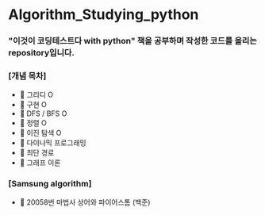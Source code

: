 # Algorithm_Studying_python
### "이것이 코딩테스트다 with python" 책을 공부하며 작성한 코드를 올리는 repository입니다.

###   [개념 목차]
* 🍒 그리디 O
* 🍅 구현 O
* 🍊 DFS / BFS O
* 🍋 정렬 O
* 🥝 이진 탐색 O
* 🍓 다이나믹 프로그래밍
* 🍒 최단 경로
* 🍅 그래프 이론

### [Samsung algorithm]
* 🍒 20058번 마법사 상어와 파이어스톰 (백준)
